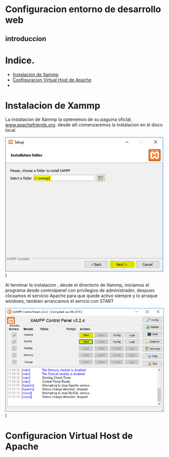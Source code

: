 # Configuracion entorno de desarrollo  web

## introduccion

# Indice.

- [Instalacion de Xammp](#instalacion-de-xammp)
- [Configuracion Virtual Host de  Apache](#configuracion-de-virtual-host-apache)
-

# Instalacion de Xammp

La instalacion de Xammp la optenemos de su paguina oficial, www.apachefriends.org.
desde alli comenzaremos la instalacion en el disco local.

![Xammpfoto1](/MEDIA/6_Install_Xampp.PNG))

Al terminar la instalacion , desde el directorio de Xammp, iniciamos el programa desde controlpanel con privilegios de administrador, despues clicxamos el servicio Apache para que quede activo siempre y lo arraque windows, tambien arrancamos el serrcio con START

![Xammpfoto1](/MEDIA/12_Install_Xampp.PNG))

# Configuracion Virtual Host de  Apache


